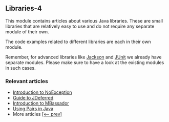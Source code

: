 ## Libraries-4

This module contains articles about various Java libraries. 
These are small libraries that are relatively easy to use and do not require any separate module of their own.

The code examples related to different libraries are each in their own module.

Remember, for advanced libraries like [Jackson](/jackson) and [JUnit](/testing-modules) we already have separate modules. Please make sure to have a look at the existing modules in such cases.

### Relevant articles
- [Introduction to NoException](https://www.baeldung.com/no-exception)
- [Guide to JDeferred](https://www.baeldung.com/jdeferred)
- [Introduction to MBassador](https://www.baeldung.com/mbassador)
- [Using Pairs in Java](https://www.baeldung.com/java-pairs)
- More articles [[<-- prev]](/libraries-3)
